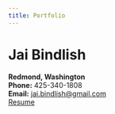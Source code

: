 ```yaml
---
title: Portfolio
---
```


# Jai Bindlish
**Redmond, Washington**  
**Phone:** 425-340-1808  
**Email:** jai.bindlish@gmail.com  
[Resume](https://drive.google.com/file/d/11X27xz0GN507sD63HWIWTEX0atkbU4ky/view?usp=sharing)

